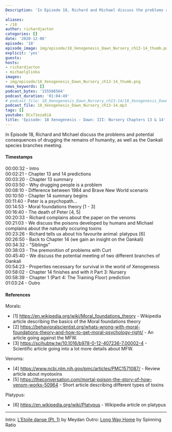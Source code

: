 ```yaml
---
Description: 'In Episode 18, Richard and Michael discuss the problems and potential consequences of drugging the remains of humanity, as well as the Oankali species branches meeting.
'
aliases:
- /18
author: richardjacton
categories: []
date: '2020-12-06'
episode: '18'
episode_image: img/episode/18_Xenogenesis_Dawn_Nursery_ch13-14_thumb.png
explicit: 'yes'
guests:
hosts:
- richardjacton
- michaelglinka
images:
- img/episode/18_Xenogenesis_Dawn_Nursery_ch13-14_thumb.png
news_keywords: []
podcast_bytes: '155586564'
podcast_duration: '01:04:49'
# podcast_file: 18_Xenogenesis_Dawn_Nursery_ch13-14/18_Xenogenesis_Dawn_Nursery_ch13-14.mp3
podcast_file: 18_Xenogenesis_Dawn_Nursery_ch13-14.mp3
tags: []
youtube: DCx71eza6iA
title: 'Episode: 18 Xenogenesis - Dawn: III: Nursery Chapters 13 & 14'
---
```


In Episode 18, Richard and Michael discuss the problems and potential consequences of drugging the remains of humanity, as well as the Oankali species branches meeting.

#### Timestamps

00:00:32 - Intro\
00:02:21 - Chapter 13 and 14 predictions\
00:03:20 - Chapter 13 summary\
00:03:50 - Why drugging people is a problem\
00:08:10 - Difference between 1984 and Brave New World scenario\
00:10:50 - Chapter 14 summary begins\
00:11:40 - Peter is a psychopath...\
00:14:53 - Moral foundations theory [1 - 3]\
00:16:40 - The death of Peter [4, 5]\
00:20:33 - Richard complains about the paper on the venoms\
00:21:03 - We discuss the poisons developed by humans and Michael complains about the naturally occuring toxins\
00:23:26 - Richard tells us about his favourite animal: platypus [6]\
00:26:50 - Back to Chapter 14 (we gain an insight on the Oankali)\
00:34:32 - "Siblings"\
00:38:03 - The premonition of problems with Curt\
00:45:40 - We discuss the potential meeting of two different branches of Oankali\
00:54:23 - Properties necessary for survival in the world of Xenogenesis\
00:58:02 - Chapter 14 finishes and with it Part 3: Nursery\
00:58:39 - Chapter 1 (Part 4: The Training Floor) prediction\
01:03:24 - Outro

#### References

Morals:
- [1] https://en.wikipedia.org/wiki/Moral_foundations_theory - Wikipedia article describing the basics of the Moral foundations theory
- [2] https://behavioralscientist.org/whats-wrong-with-moral-foundations-theory-and-how-to-get-moral-psychology-right/ - An article going against the MFW.
- [3] https://scihubtw.tw/10.1016/b978-0-12-407236-7.00002-4 - Scientific article going into a lot more details about MFW.

Venoms:
- [4] https://www.ncbi.nlm.nih.gov/pmc/articles/PMC1571087/ - Review article about myotoxins
- [5] https://theconversation.com/mortal-poison-the-story-of-how-venom-works-50964 - Short article describing different types of toxins

Platypus:
- [6] https://en.wikipedia.org/wiki/Platypus - Wikipedia article on platypus

---
Intro: [L'Etoile danse (Pt. 1)](https://freemusicarchive.org/music/Meydan/Havor/6-_LEtoile_danse_Pt_1_1738) by Meydan
Outro: [Long Way Home](https://freemusicarchive.org/music/Spinning_Ratio/Long_Way_Home/Long_Way_Home) by Spinning Ratio

